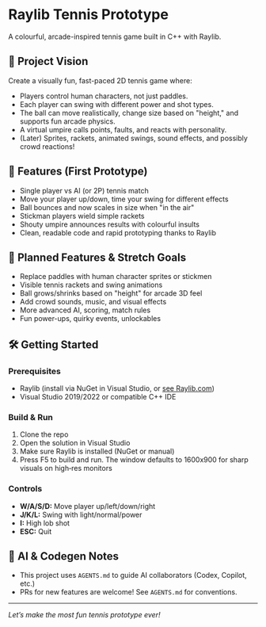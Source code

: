 # Raylib Tennis Prototype

A colourful, arcade-inspired tennis game built in C++ with Raylib.

## 🎾 Project Vision

Create a visually fun, fast-paced 2D tennis game where:
- Players control human characters, not just paddles.
- Each player can swing with different power and shot types.
- The ball can move realistically, change size based on "height," and supports fun arcade physics.
- A virtual umpire calls points, faults, and reacts with personality.
- (Later) Sprites, rackets, animated swings, sound effects, and possibly crowd reactions!

## 🚦 Features (First Prototype)
- Single player vs AI (or 2P) tennis match
- Move your player up/down, time your swing for different effects
- Ball bounces and now scales in size when "in the air"
- Stickman players wield simple rackets
- Shouty umpire announces results with colourful insults
- Clean, readable code and rapid prototyping thanks to Raylib

## 🔮 Planned Features & Stretch Goals
- Replace paddles with human character sprites or stickmen
- Visible tennis rackets and swing animations
- Ball grows/shrinks based on "height" for arcade 3D feel
- Add crowd sounds, music, and visual effects
- More advanced AI, scoring, match rules
- Fun power-ups, quirky events, unlockables

## 🛠️ Getting Started

### Prerequisites
- Raylib (install via NuGet in Visual Studio, or [see Raylib.com](https://www.raylib.com/))
- Visual Studio 2019/2022 or compatible C++ IDE

### Build & Run
1. Clone the repo
2. Open the solution in Visual Studio
3. Make sure Raylib is installed (NuGet or manual)
4. Press F5 to build and run. The window defaults to 1600x900 for sharp visuals on high‑res monitors

### Controls
- **W/A/S/D:** Move player up/left/down/right
- **J/K/L:** Swing with light/normal/power
- **I:** High lob shot
- **ESC:** Quit

## 🤖 AI & Codegen Notes

- This project uses `AGENTS.md` to guide AI collaborators (Codex, Copilot, etc.)
- PRs for new features are welcome! See `AGENTS.md` for conventions.

---

*Let’s make the most fun tennis prototype ever!*
